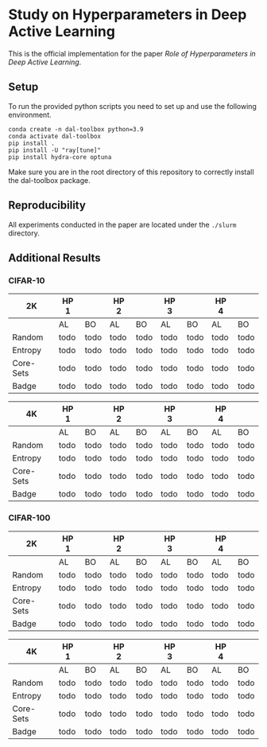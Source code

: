 # Study on Hyperparameters in Deep Active Learning

This is the official implementation for the paper *Role of Hyperparameters in Deep Active Learning*.

## Setup
To run the provided python scripts you need to set up and use the following environment.
```
conda create -n dal-toolbox python=3.9
conda activate dal-toolbox
pip install .
pip install -U "ray[tune]"
pip install hydra-core optuna
```
Make sure you are in the root directory of this repository to correctly install the dal-toolbox package.

## Reproducibility
All experiments conducted in the paper are located under the `./slurm` directory.

## Additional Results

### CIFAR-10

|    2K     | HP 1 |      | HP 2 |      | HP 3 |      | HP 4 |      |
|-----------|------|------|------|------|------|------|------|------|
|           | AL   | BO   | AL   | BO   | AL   | BO   | AL   | BO   |
| Random    | todo | todo | todo | todo | todo | todo | todo | todo |
| Entropy   | todo | todo | todo | todo | todo | todo | todo | todo |
| Core-Sets | todo | todo | todo | todo | todo | todo | todo | todo |
| Badge     | todo | todo | todo | todo | todo | todo | todo | todo |

|    4K     | HP 1 |      | HP 2 |      | HP 3 |      | HP 4 |      |
|-----------|------|------|------|------|------|------|------|------|
|           | AL   | BO   | AL   | BO   | AL   | BO   | AL   | BO   |
| Random    | todo | todo | todo | todo | todo | todo | todo | todo |
| Entropy   | todo | todo | todo | todo | todo | todo | todo | todo |
| Core-Sets | todo | todo | todo | todo | todo | todo | todo | todo |
| Badge     | todo | todo | todo | todo | todo | todo | todo | todo |


### CIFAR-100

|    2K     | HP 1 |      | HP 2 |      | HP 3 |      | HP 4 |      |
|-----------|------|------|------|------|------|------|------|------|
|           | AL   | BO   | AL   | BO   | AL   | BO   | AL   | BO   |
| Random    | todo | todo | todo | todo | todo | todo | todo | todo |
| Entropy   | todo | todo | todo | todo | todo | todo | todo | todo |
| Core-Sets | todo | todo | todo | todo | todo | todo | todo | todo |
| Badge     | todo | todo | todo | todo | todo | todo | todo | todo |

|    4K     | HP 1 |      | HP 2 |      | HP 3 |      | HP 4 |      |
|-----------|------|------|------|------|------|------|------|------|
|           | AL   | BO   | AL   | BO   | AL   | BO   | AL   | BO   |
| Random    | todo | todo | todo | todo | todo | todo | todo | todo |
| Entropy   | todo | todo | todo | todo | todo | todo | todo | todo |
| Core-Sets | todo | todo | todo | todo | todo | todo | todo | todo |
| Badge     | todo | todo | todo | todo | todo | todo | todo | todo |